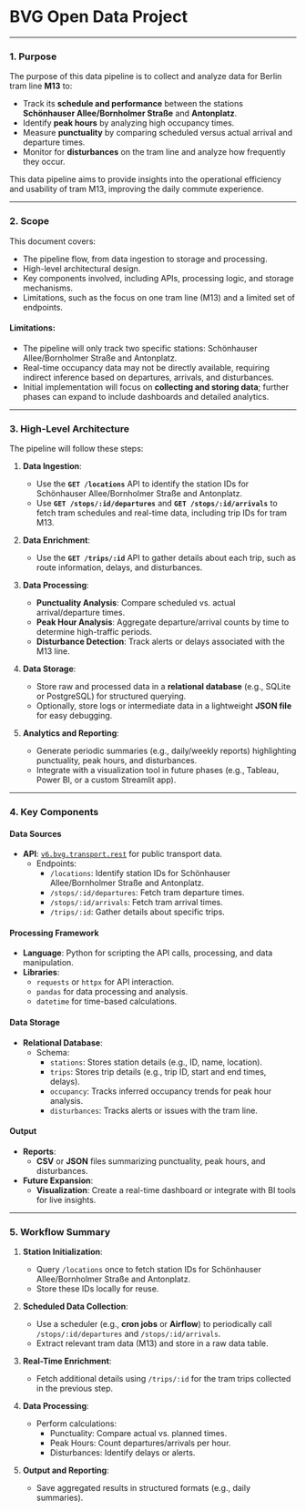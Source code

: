 # BVG Open Data Project

---

### **1. Purpose**
The purpose of this data pipeline is to collect and analyze data for Berlin tram line **M13** to:
- Track its **schedule and performance** between the stations **Schönhauser Allee/Bornholmer Straße** and **Antonplatz**.
- Identify **peak hours** by analyzing high occupancy times.
- Measure **punctuality** by comparing scheduled versus actual arrival and departure times.
- Monitor for **disturbances** on the tram line and analyze how frequently they occur.

This data pipeline aims to provide insights into the operational efficiency and usability of tram M13, improving the daily commute experience.

---

### **2. Scope**
This document covers:
- The pipeline flow, from data ingestion to storage and processing.
- High-level architectural design.
- Key components involved, including APIs, processing logic, and storage mechanisms.
- Limitations, such as the focus on one tram line (M13) and a limited set of endpoints.

#### Limitations:
- The pipeline will only track two specific stations: Schönhauser Allee/Bornholmer Straße and Antonplatz.
- Real-time occupancy data may not be directly available, requiring indirect inference based on departures, arrivals, and disturbances.
- Initial implementation will focus on **collecting and storing data**; further phases can expand to include dashboards and detailed analytics.

---

### **3. High-Level Architecture**
The pipeline will follow these steps:

1. **Data Ingestion**:
   - Use the **`GET /locations`** API to identify the station IDs for Schönhauser Allee/Bornholmer Straße and Antonplatz.
   - Use **`GET /stops/:id/departures`** and **`GET /stops/:id/arrivals`** to fetch tram schedules and real-time data, including trip IDs for tram M13.

2. **Data Enrichment**:
   - Use the **`GET /trips/:id`** API to gather details about each trip, such as route information, delays, and disturbances.

3. **Data Processing**:
   - **Punctuality Analysis**: Compare scheduled vs. actual arrival/departure times.
   - **Peak Hour Analysis**: Aggregate departure/arrival counts by time to determine high-traffic periods.
   - **Disturbance Detection**: Track alerts or delays associated with the M13 line.

4. **Data Storage**:
   - Store raw and processed data in a **relational database** (e.g., SQLite or PostgreSQL) for structured querying.
   - Optionally, store logs or intermediate data in a lightweight **JSON file** for easy debugging.

5. **Analytics and Reporting**:
   - Generate periodic summaries (e.g., daily/weekly reports) highlighting punctuality, peak hours, and disturbances.
   - Integrate with a visualization tool in future phases (e.g., Tableau, Power BI, or a custom Streamlit app).

---

### **4. Key Components**

#### **Data Sources**
- **API**: [`v6.bvg.transport.rest`](https://v6.bvg.transport.rest/) for public transport data.
  - Endpoints:
    - `/locations`: Identify station IDs for Schönhauser Allee/Bornholmer Straße and Antonplatz.
    - `/stops/:id/departures`: Fetch tram departure times.
    - `/stops/:id/arrivals`: Fetch tram arrival times.
    - `/trips/:id`: Gather details about specific trips.

#### **Processing Framework**
- **Language**: Python for scripting the API calls, processing, and data manipulation.
- **Libraries**:
  - `requests` or `httpx` for API interaction.
  - `pandas` for data processing and analysis.
  - `datetime` for time-based calculations.

#### **Data Storage**
- **Relational Database**:
  - Schema:
    - `stations`: Stores station details (e.g., ID, name, location).
    - `trips`: Stores trip details (e.g., trip ID, start and end times, delays).
    - `occupancy`: Tracks inferred occupancy trends for peak hour analysis.
    - `disturbances`: Tracks alerts or issues with the tram line.

#### **Output**
- **Reports**:
  - **CSV** or **JSON** files summarizing punctuality, peak hours, and disturbances.
- **Future Expansion**:
  - **Visualization**: Create a real-time dashboard or integrate with BI tools for live insights.

---

### **5. Workflow Summary**

1. **Station Initialization**:
   - Query `/locations` once to fetch station IDs for Schönhauser Allee/Bornholmer Straße and Antonplatz.
   - Store these IDs locally for reuse.

2. **Scheduled Data Collection**:
   - Use a scheduler (e.g., **cron jobs** or **Airflow**) to periodically call `/stops/:id/departures` and `/stops/:id/arrivals`.
   - Extract relevant tram data (M13) and store in a raw data table.

3. **Real-Time Enrichment**:
   - Fetch additional details using `/trips/:id` for the tram trips collected in the previous step.

4. **Data Processing**:
   - Perform calculations:
     - Punctuality: Compare actual vs. planned times.
     - Peak Hours: Count departures/arrivals per hour.
     - Disturbances: Identify delays or alerts.

5. **Output and Reporting**:
   - Save aggregated results in structured formats (e.g., daily summaries).

